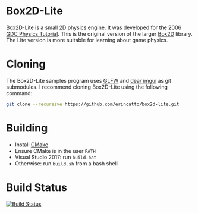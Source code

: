 # Box2D-Lite
Box2D-Lite is a small 2D physics engine. It was developed for the [2006 GDC Physics Tutorial](docs/GDC2006_Catto_Erin_PhysicsTutorial.pdf). This is the original version of the larger [Box2D](https://box2d.org) library. The Lite version is more suitable for learning about game physics.

# Cloning
The Box2D-Lite samples program uses [GLFW](https://www.glfw.org/) and [dear imgui](https://github.com/ocornut/imgui) as git submodules. I recommend cloning Box2D-Lite using the following command:
```bash
git clone --recursive https://github.com/erincatto/box2d-lite.git
```

# Building
- Install [CMake](https://cmake.org/)
- Ensure CMake is in the user `PATH`
- Visual Studio 2017: run `build.bat`
- Otherwise: run `build.sh` from a bash shell

# Build Status
[![Build Status](https://travis-ci.org/erincatto/box2d-lite.svg?branch=master)](https://travis-ci.org/erincatto/box2d-lite)
